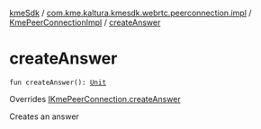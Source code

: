 [kmeSdk](../../index.md) / [com.kme.kaltura.kmesdk.webrtc.peerconnection.impl](../index.md) / [KmePeerConnectionImpl](index.md) / [createAnswer](./create-answer.md)

# createAnswer

`fun createAnswer(): `[`Unit`](https://kotlinlang.org/api/latest/jvm/stdlib/kotlin/-unit/index.html)

Overrides [IKmePeerConnection.createAnswer](../../com.kme.kaltura.kmesdk.webrtc.peerconnection/-i-kme-peer-connection/create-answer.md)

Creates an answer

